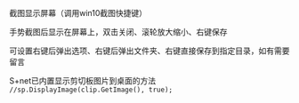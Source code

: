截图显示屏幕（调用win10截图快捷键）

手势截图后显示在屏幕上，双击关闭、滚轮放大缩小、右键保存

可设置右键后弹出选项、右键后弹出文件夹、右键直接保存到指定目录，如有需要留言

S+net已内置显示剪切板图片到桌面的方法<br>
`//sp.DisplayImage(clip.GetImage(), true);`
